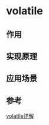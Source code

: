 # volatile

## 作用

## 实现原理

## 应用场景

## 参考

[volatile详解](https://www.pdai.tech/md/java/thread/java-thread-x-key-volatile.html)
